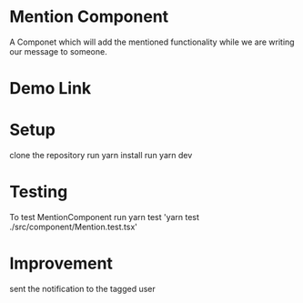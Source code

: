 # Mention Component
A Componet which will add the mentioned functionality while we are writing our message to someone.

# Demo Link

# Setup
clone the repository
run yarn install
run yarn dev

# Testing
To test MentionComponent
run yarn test 'yarn test ./src/component/Mention.test.tsx'

# Improvement
sent the notification to the tagged user

